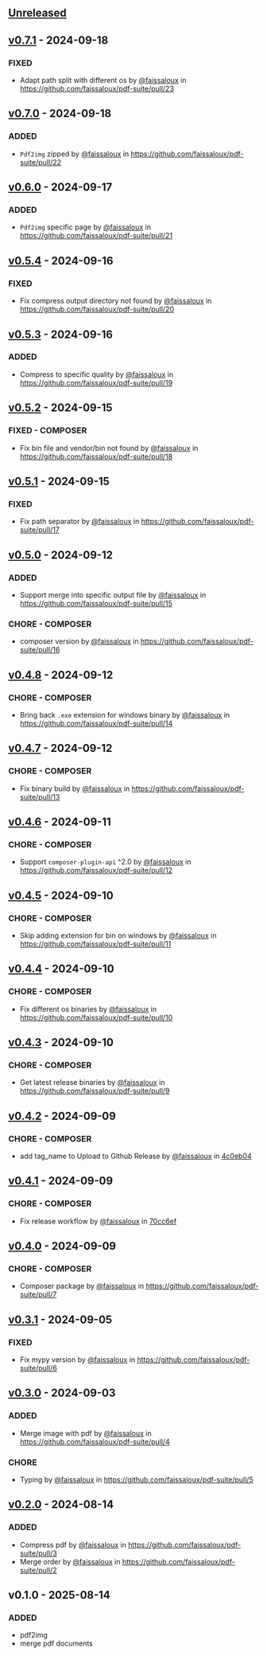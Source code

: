 ## [Unreleased](https://github.com/faissaloux/pdf-suite/compare/v0.7.1...main)

## [v0.7.1](https://github.com/faissaloux/pdf-suite/compare/v0.7.0...v0.7.1) - 2024-09-18
### FIXED
- Adapt path split with different os by [@faissaloux](https://github.com/faissaloux) in https://github.com/faissaloux/pdf-suite/pull/23

## [v0.7.0](https://github.com/faissaloux/pdf-suite/compare/v0.6.0...v0.7.0) - 2024-09-18
### ADDED
- `Pdf2img` zipped by [@faissaloux](https://github.com/faissaloux) in https://github.com/faissaloux/pdf-suite/pull/22

## [v0.6.0](https://github.com/faissaloux/pdf-suite/compare/v0.5.4...v0.6.0) - 2024-09-17
### ADDED
- `Pdf2img` specific page by [@faissaloux](https://github.com/faissaloux) in https://github.com/faissaloux/pdf-suite/pull/21

## [v0.5.4](https://github.com/faissaloux/pdf-suite/compare/v0.5.3...v0.5.4) - 2024-09-16
### FIXED
- Fix compress output directory not found by [@faissaloux](https://github.com/faissaloux) in https://github.com/faissaloux/pdf-suite/pull/20

## [v0.5.3](https://github.com/faissaloux/pdf-suite/compare/v0.5.2...v0.5.3) - 2024-09-16
### ADDED
- Compress to specific quality by [@faissaloux](https://github.com/faissaloux) in https://github.com/faissaloux/pdf-suite/pull/19

## [v0.5.2](https://github.com/faissaloux/pdf-suite/compare/v0.5.1...v0.5.2) - 2024-09-15
### FIXED - COMPOSER
- Fix bin file and vendor/bin not found by [@faissaloux](https://github.com/faissaloux) in https://github.com/faissaloux/pdf-suite/pull/18

## [v0.5.1](https://github.com/faissaloux/pdf-suite/compare/v0.5.0...v0.5.1) - 2024-09-15
### FIXED
- Fix path separator by [@faissaloux](https://github.com/faissaloux) in https://github.com/faissaloux/pdf-suite/pull/17

## [v0.5.0](https://github.com/faissaloux/pdf-suite/compare/v0.4.8...v0.5.0) - 2024-09-12
### ADDED
- Support merge into specific output file by [@faissaloux](https://github.com/faissaloux) in https://github.com/faissaloux/pdf-suite/pull/15

### CHORE - COMPOSER
- composer version by [@faissaloux](https://github.com/faissaloux) in https://github.com/faissaloux/pdf-suite/pull/16

## [v0.4.8](https://github.com/faissaloux/pdf-suite/compare/v0.4.7...v0.4.8) - 2024-09-12
### CHORE - COMPOSER
- Bring back `.exe` extension for windows binary by [@faissaloux](https://github.com/faissaloux) in https://github.com/faissaloux/pdf-suite/pull/14

## [v0.4.7](https://github.com/faissaloux/pdf-suite/compare/v0.4.6...v0.4.7) - 2024-09-12
### CHORE - COMPOSER
- Fix binary build by [@faissaloux](https://github.com/faissaloux) in https://github.com/faissaloux/pdf-suite/pull/13

## [v0.4.6](https://github.com/faissaloux/pdf-suite/compare/v0.4.5...v0.4.6) - 2024-09-11
### CHORE - COMPOSER
- Support `composer-plugin-api` ^2.0 by [@faissaloux](https://github.com/faissaloux) in https://github.com/faissaloux/pdf-suite/pull/12

## [v0.4.5](https://github.com/faissaloux/pdf-suite/compare/v0.4.4...v0.4.5) - 2024-09-10
### CHORE - COMPOSER
- Skip adding extension for bin on windows by [@faissaloux](https://github.com/faissaloux) in https://github.com/faissaloux/pdf-suite/pull/11

## [v0.4.4](https://github.com/faissaloux/pdf-suite/compare/v0.4.3...v0.4.4) - 2024-09-10
### CHORE - COMPOSER
- Fix different os binaries by [@faissaloux](https://github.com/faissaloux) in https://github.com/faissaloux/pdf-suite/pull/10

## [v0.4.3](https://github.com/faissaloux/pdf-suite/compare/v0.4.2...v0.4.3) - 2024-09-10
### CHORE - COMPOSER
- Get latest release binaries by [@faissaloux](https://github.com/faissaloux) in https://github.com/faissaloux/pdf-suite/pull/9

## [v0.4.2](https://github.com/faissaloux/pdf-suite/compare/v0.4.1...v0.4.2) - 2024-09-09
### CHORE - COMPOSER
- add tag_name to Upload to Github Release by [@faissaloux](https://github.com/faissaloux) in [4c0eb04](https://github.com/faissaloux/pdf-suite/commit/4c0eb0462aaeaf718db12313f33d54332a38c88b)

## [v0.4.1](https://github.com/faissaloux/pdf-suite/compare/v0.4.0...v0.4.1) - 2024-09-09
### CHORE - COMPOSER
- Fix release workflow by [@faissaloux](https://github.com/faissaloux) in [70cc6ef](https://github.com/faissaloux/pdf-suite/commit/70cc6ef178c59004b29edeb402f72cf8d7537312)

## [v0.4.0](https://github.com/faissaloux/pdf-suite/compare/v0.3.1...v0.4.0) - 2024-09-09
### CHORE - COMPOSER
- Composer package by [@faissaloux](https://github.com/faissaloux) in https://github.com/faissaloux/pdf-suite/pull/7

## [v0.3.1](https://github.com/faissaloux/pdf-suite/compare/v0.3.0...v0.3.1) - 2024-09-05
### FIXED
- Fix mypy version by [@faissaloux](https://github.com/faissaloux) in https://github.com/faissaloux/pdf-suite/pull/6

## [v0.3.0](https://github.com/faissaloux/pdf-suite/compare/v0.2.0...v0.3.0) - 2024-09-03
### ADDED
- Merge image with pdf by [@faissaloux](https://github.com/faissaloux) in https://github.com/faissaloux/pdf-suite/pull/4

### CHORE
- Typing by [@faissaloux](https://github.com/faissaloux) in https://github.com/faissaloux/pdf-suite/pull/5

## [v0.2.0](https://github.com/faissaloux/pdf-suite/compare/v0.1.0...v0.2.0) - 2024-08-14
### ADDED
- Compress pdf by [@faissaloux](https://github.com/faissaloux) in https://github.com/faissaloux/pdf-suite/pull/3
- Merge order by [@faissaloux](https://github.com/faissaloux) in https://github.com/faissaloux/pdf-suite/pull/2

## v0.1.0 - 2025-08-14
### ADDED
- pdf2img
- merge pdf documents
